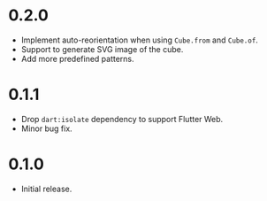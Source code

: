 # 0.2.0
* Implement auto-reorientation when using `Cube.from` and `Cube.of`.
* Support to generate SVG image of the cube.
* Add more predefined patterns.

# 0.1.1
* Drop `dart:isolate` dependency to support Flutter Web.
* Minor bug fix.

# 0.1.0

* Initial release.